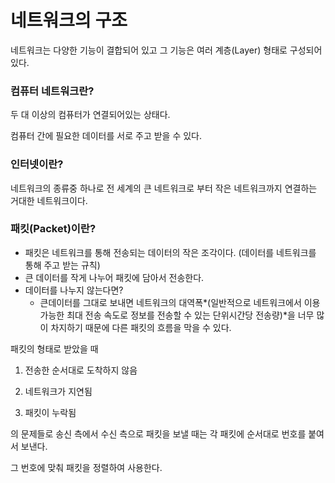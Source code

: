 # 네트워크의 구조

네트워크는 다양한 기능이 결합되어 있고 그 기능은 여러 계층(Layer) 형태로 구성되어 있다.

### 컴퓨터 네트워크란?

두 대 이상의 컴퓨터가 연결되어있는 상태다.

컴퓨터 간에 필요한 데이터를 서로 주고 받을 수 있다.

### 인터넷이란?

네트워크의 종류중 하나로 전 세계의 큰 네트워크로 부터 작은 네트워크까지 연결하는 거대한 네트워크이다.

### 패킷(Packet)이란?

- 패킷은 네트워크를 통해 전송되는 데이터의 작은 조각이다. (데이터를 네트워크를 통해 주고 받는 규칙)
- 큰 데이터를 작게 나누어 패킷에 담아서 전송한다.
- 데이터를 나누지 않는다면?
    - 큰데이터를 그대로 보내면 네트워크의 대역폭*(일반적으로 네트워크에서 이용 가능한 최대 전송 속도로 정보를 전송할 수 있는 단위시간당 전송량)*을 너무 많이 차지하기 때문에 다른 패킷의 흐름을 막을 수 있다.

패킷의 형태로 받았을 때

 1. 전송한 순서대로 도착하지 않음 

2. 네트워크가 지연됨 

3. 패킷이 누락됨

의 문제들로 송신 측에서 수신 측으로 패킷을 보낼 때는 각 패킷에 순서대로 번호를 붙여서 보낸다.

그 번호에 맞춰 패킷을 정렬하여 사용한다.
